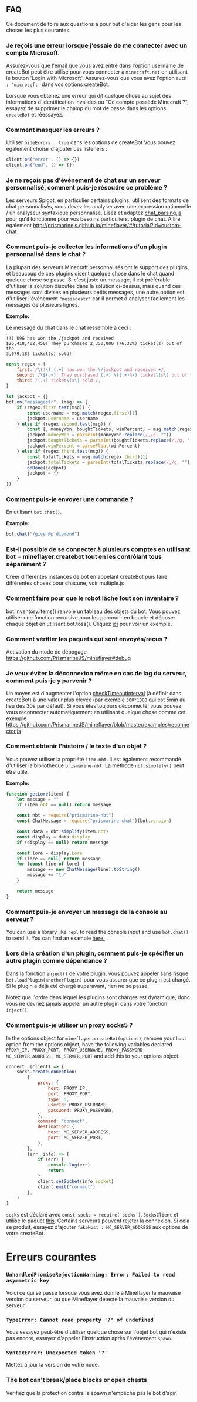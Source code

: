 ## FAQ

Ce document de foire aux questions a pour but d'aider les gens pour les choses les plus courantes.

### Je reçois une erreur lorsque j'essaie de me connecter avec un compte Microsoft.

Assurez-vous que l'email que vous avez entré dans l'option username de createBot peut être utilisé pour vous connecter à `minecraft.net` en utilisant le bouton 'Login with Microsoft'.
Assurez-vous que vous avez l'option `auth : 'microsoft'` dans vos options createBot.

Lorsque vous obtenez une erreur qui dit quelque chose au sujet des informations d'identification invalides ou "Ce compte possède Minecraft ?", essayez de supprimer le champ du mot de passe dans les options `createBot` et réessayez.

### Comment masquer les erreurs ?

Utiliser `hideErrors : true` dans les options de createBot
Vous pouvez également choisir d'ajouter ces listeners :

```js
client.on("error", () => {})
client.on("end", () => {})
```

### Je ne reçois pas d'événement de chat sur un serveur personnalisé, comment puis-je résoudre ce problème ?

Les serveurs Spigot, en particulier certains plugins, utilisent des formats de chat personnalisés, vous devez les analyser avec une expression rationnelle / un analyseur syntaxique personnalisé.
Lisez et adaptez [chat_parsing.js](https://github.com/PrismarineJS/mineflayer/blob/master/examples/chat_parsing.js) pour qu'il fonctionne pour vos besoins particuliers.
plugin de chat. A lire également <http://prismarinejs.github.io/mineflayer/#/tutorial?id=custom-chat>

### Comment puis-je collecter les informations d'un plugin personnalisé dans le chat ?

La plupart des serveurs Minecraft personnalisés ont le support des plugins, et beaucoup de ces plugins disent quelque chose dans le chat quand quelque chose se passe. Si c'est juste un message, il est préférable d'utiliser la solution discutée dans la solution ci-dessus, mais quand ces messages sont divisés en plusieurs petits messages, une autre option est d'utiliser l'événement `"messagestr"` car il permet d'analyser facilement les messages de plusieurs lignes.

**Exemple:**

Le message du chat dans le chat ressemble à ceci :

```
(!) U9G has won the /jackpot and received
$26,418,402,450! They purchased 2,350,000 (76.32%) ticket(s) out of the
3,079,185 ticket(s) sold!
```

```js
const regex = {
	first: /\(!\) (.+) has won the \/jackpot and received +/,
	second: /\$(.+)! They purchased (.+) \((.+)%\) ticket\(s\) out of the /,
	third: /(.+) ticket\(s\) sold!/,
}

let jackpot = {}
bot.on("messagestr", (msg) => {
	if (regex.first.test(msg)) {
		const username = msg.match(regex.first)[1]
		jackpot.username = username
	} else if (regex.second.test(msg)) {
		const [, moneyWon, boughtTickets, winPercent] = msg.match(regex.second)
		jackpot.moneyWon = parseInt(moneyWon.replace(/,/g, ""))
		jackpot.boughtTickets = parseInt(boughtTickets.replace(/,/g, ""))
		jackpot.winPercent = parseFloat(winPercent)
	} else if (regex.third.test(msg)) {
		const totalTickets = msg.match(regex.third)[1]
		jackpot.totalTickets = parseInt(totalTickets.replace(/,/g, ""))
		onDone(jackpot)
		jackpot = {}
	}
})
```

### Comment puis-je envoyer une commande ?

En utilisant `bot.chat()`.

**Example:**

```js
bot.chat("/give @p diamond")
```

### Est-il possible de se connecter à plusieurs comptes en utilisant bot = mineflayer.createbot tout en les contrôlant tous séparément ?

Créer différentes instances de bot en appelant createBot puis faire différentes choses pour chacune, voir multiple.js

### Comment faire pour que le robot lâche tout son inventaire ?

bot.inventory.items() renvoie un tableau des objets du bot. Vous pouvez utiliser une fonction récursive pour les parcourir en boucle et déposer chaque objet en utilisant bot.toss(). Cliquez [ici](https://gist.github.com/dada513/3d88f772be4224b40f9e5d1787bd63e9) pour voir un exemple.

### Comment vérifier les paquets qui sont envoyés/reçus ?

Activation du mode de débogage <https://github.com/PrismarineJS/mineflayer#debug>

### Je veux éviter la déconnexion même en cas de lag du serveur, comment puis-je y parvenir ?

Un moyen est d'augmenter l'option [checkTimeoutInterval](https://github.com/PrismarineJS/node-minecraft-protocol/blob/master/docs/API.md#mccreateclientoptions) (à définir dans createBot) à une valeur plus élevée (par exemple `300*1000` qui est 5min au lieu des 30s par défaut). Si vous êtes toujours déconnecté, vous pouvez vous reconnecter automatiquement en utilisant quelque chose comme cet exemple <https://github.com/PrismarineJS/mineflayer/blob/master/examples/reconnector.js>

### Comment obtenir l'histoire / le texte d'un objet ?

Vous pouvez utiliser la propriété `item.nbt`. Il est également recommandé d'utiliser la bibliothèque `prismarine-nbt`. La méthode `nbt.simplify()` peut être utile.

**Exemple:**

```js
function getLore(item) {
	let message = ""
	if (item.nbt == null) return message

	const nbt = require("prismarine-nbt")
	const ChatMessage = require("prismarine-chat")(bot.version)

	const data = nbt.simplify(item.nbt)
	const display = data.display
	if (display == null) return message

	const lore = display.Lore
	if (lore == null) return message
	for (const line of lore) {
		message += new ChatMessage(line).toString()
		message += "\n"
	}

	return message
}
```

### Comment puis-je envoyer un message de la console au serveur ?

You can use a library like `repl` to read the console input and use `bot.chat()` to send it. You can find an example [here.](https://github.com/PrismarineJS/mineflayer/blob/master/examples/repl.js)

### Lors de la création d'un plugin, comment puis-je spécifier un autre plugin comme dépendance ?

Dans la fonction `inject()` de votre plugin, vous pouvez appeler sans risque `bot.loadPlugin(anotherPlugin)` pour vous assurer que ce plugin est chargé. Si le plugin a déjà été chargé auparavant, rien ne se passe.

Notez que l'ordre dans lequel les plugins sont chargés est dynamique, donc vous ne devriez jamais appeler un autre plugin dans votre fonction `inject()`.

### Comment puis-je utiliser un proxy socks5 ?

In the options object for `mineflayer.createBot(options)`, remove your `host` option from the options object, have the following variables declared `PROXY_IP, PROXY_PORT, PROXY_USERNAME, PROXY_PASSWORD, MC_SERVER_ADDRESS, MC_SERVER_PORT` and add this to your options object:

```js
connect: (client) => {
	socks.createConnection(
		{
			proxy: {
				host: PROXY_IP,
				port: PROXY_PORT,
				type: 5,
				userId: PROXY_USERNAME,
				password: PROXY_PASSWORD,
			},
			command: "connect",
			destination: {
				host: MC_SERVER_ADDRESS,
				port: MC_SERVER_PORT,
			},
		},
		(err, info) => {
			if (err) {
				console.log(err)
				return
			}
			client.setSocket(info.socket)
			client.emit("connect")
		},
	)
}
```

`socks` est déclaré avec `const socks = require('socks').SocksClient` et utilise le paquet [this](https://www.npmjs.com/package/socks).
Certains serveurs peuvent rejeter la connexion. Si cela se produit, essayez d'ajouter `fakeHost : MC_SERVER_ADDRESS` aux options de votre createBot.

# Erreurs courantes

### `UnhandledPromiseRejectionWarning: Error: Failed to read asymmetric key`

Voici ce qui se passe lorsque vous avez donné à Mineflayer la mauvaise version du serveur, ou que Mineflayer détecte la mauvaise version du serveur.

### `TypeError: Cannot read property '?' of undefined`

Vous essayez peut-être d'utiliser quelque chose sur l'objet bot qui n'existe pas encore, essayez d'appeler l'instruction après l'événement `spawn`.

### `SyntaxError: Unexpected token '?'`

Mettez à jour la version de votre node.

### The bot can't break/place blocks or open chests

Vérifiez que la protection contre le spawn n'empêche pas le bot d'agir.
